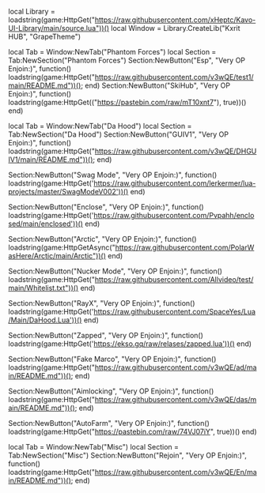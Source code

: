 local Library = loadstring(game:HttpGet("https://raw.githubusercontent.com/xHeptc/Kavo-UI-Library/main/source.lua"))()
local Window = Library.CreateLib("Kxrit HUB", "GrapeTheme")


local Tab = Window:NewTab("Phantom Forces")
local Section = Tab:NewSection("Phantom Forces")
Section:NewButton("Esp", "Very OP Enjoin:)", function()
    loadstring(game:HttpGet("https://raw.githubusercontent.com/v3wQE/test1/main/README.md"))();
end)
Section:NewButton("SkiHub", "Very OP Enjoin:)", function()
    loadstring(game:HttpGet(("https://pastebin.com/raw/mT10xnt7"), true))()
end)

local Tab = Window:NewTab("Da Hood")
local Section = Tab:NewSection("Da Hood")
Section:NewButton("GUIV1", "Very OP Enjoin:)", function()
    loadstring(game:HttpGet("https://raw.githubusercontent.com/v3wQE/DHGUIV1/main/README.md"))();
end)

Section:NewButton("Swag Mode", "Very OP Enjoin:)", function()
    loadstring(game:HttpGet('https://raw.githubusercontent.com/lerkermer/lua-projects/master/SwagModeV002'))()
end)

Section:NewButton("Enclose", "Very OP Enjoin:)", function()
   loadstring(game:HttpGet('https://raw.githubusercontent.com/Pvpahh/enclosed/main/enclosed'))()
end)

Section:NewButton("Arctic", "Very OP Enjoin:)", function()
    loadstring(game:HttpGetAsync("https://raw.githubusercontent.com/PolarWasHere/Arctic/main/Arctic"))()
end)

Section:NewButton("Nucker Mode", "Very OP Enjoin:)", function()
    loadstring(game:HttpGet("https://raw.githubusercontent.com/Allvideo/test/main/Whitelist.txt"))()
end)

Section:NewButton("RayX", "Very OP Enjoin:)", function()
    loadstring(game:HttpGet('https://raw.githubusercontent.com/SpaceYes/Lua/Main/DaHood.Lua'))()
end)

Section:NewButton("Zapped", "Very OP Enjoin:)", function()
    loadstring(game:HttpGet('https://ekso.gq/raw/relases/zapped.lua'))()
end)

Section:NewButton("Fake Marco", "Very OP Enjoin:)", function()
    loadstring(game:HttpGet("https://raw.githubusercontent.com/v3wQE/ad/main/README.md"))();
end)

Section:NewButton("Aimlocking", "Very OP Enjoin:)", function()
    loadstring(game:HttpGet("https://raw.githubusercontent.com/v3wQE/das/main/README.md"))();
end)

Section:NewButton("AutoFarm", "Very OP Enjoin:)", function()
    loadstring(game:HttpGet("https://pastebin.com/raw/74VJ07iY", true))()
end)

local Tab = Window:NewTab("Misc")
local Section = Tab:NewSection("Misc")
Section:NewButton("Rejoin", "Very OP Enjoin:)", function()
loadstring(game:HttpGet("https://raw.githubusercontent.com/v3wQE/En/main/README.md"))();
end)
